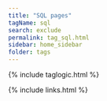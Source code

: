 ```yaml
---
title: "SQL pages"
tagName: sql
search: exclude
permalink: tag_sql.html
sidebar: home_sidebar
folder: tags
---
```

{% include taglogic.html %}

{% include links.html %}
